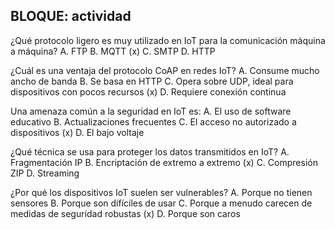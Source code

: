 ## BLOQUE: actividad

¿Qué protocolo ligero es muy utilizado en IoT para la comunicación máquina a máquina?
A. FTP
B. MQTT (x)
C. SMTP
D. HTTP

¿Cuál es una ventaja del protocolo CoAP en redes IoT?
A. Consume mucho ancho de banda
B. Se basa en HTTP
C. Opera sobre UDP, ideal para dispositivos con pocos recursos (x)
D. Requiere conexión continua

Una amenaza común a la seguridad en IoT es:
A. El uso de software educativo
B. Actualizaciones frecuentes
C. El acceso no autorizado a dispositivos (x)
D. El bajo voltaje

¿Qué técnica se usa para proteger los datos transmitidos en IoT?
A. Fragmentación IP
B. Encriptación de extremo a extremo (x)
C. Compresión ZIP
D. Streaming

¿Por qué los dispositivos IoT suelen ser vulnerables?
A. Porque no tienen sensores
B. Porque son difíciles de usar
C. Porque a menudo carecen de medidas de seguridad robustas (x)
D. Porque son caros

